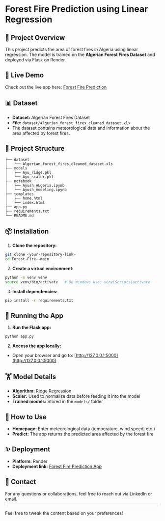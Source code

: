 # Forest Fire Prediction using Linear Regression

## 🌿 Project Overview
This project predicts the area of forest fires in Algeria using linear regression. The model is trained on the **Algerian Forest Fires Dataset** and deployed via Flask on Render.

## 🚀 Live Demo
Check out the live app here: [Forest Fire Prediction](https://algeria-forest-fire-fj8i.onrender.com)

## 📊 Dataset
- **Dataset:** Algerian Forest Fires Dataset
- **File:** `dataset/Algerian_forest_fires_cleaned_dataset.xls`
- The dataset contains meteorological data and information about the area affected by forest fires.

## 🔧 Project Structure
```
├── dataset
│   └── Algerian_forest_fires_cleaned_dataset.xls
├── models
│   ├── Ayu_ridge.pkl
│   └── Ayu_scaler.pkl
├── notebook
│   ├── Ayush ALgeria.ipynb
│   └── Ayush_modeling.ipynb
├── templates
│   ├── home.html
│   └── index.html
├── app.py
├── requirements.txt
└── README.md
```

## 📦 Installation

1. **Clone the repository:**
```bash
git clone <your-repository-link>
cd Forest-Fire--main
```

2. **Create a virtual environment:**
```bash
python -m venv venv
source venv/bin/activate   # On Windows use: venv\Scripts\activate
```

3. **Install dependencies:**
```bash
pip install -r requirements.txt
```

## 🚀 Running the App

1. **Run the Flask app:**
```bash
python app.py
```

2. **Access the app locally:**
- Open your browser and go to: [http://127.0.0.1:5000](http://127.0.0.1:5000)

## 🏋️ Model Details
- **Algorithm:** Ridge Regression
- **Scaler:** Used to normalize data before feeding it into the model
- **Trained models:** Stored in the `models/` folder

## 🌟 How to Use
- **Homepage:** Enter meteorological data (temperature, wind speed, etc.)
- **Predict:** The app returns the predicted area affected by the forest fire

## ✨ Deployment
- **Platform:** Render
- **Deployment link:** [Forest Fire Prediction App](https://algeria-forest-fire-fj8i.onrender.com)

## 📧 Contact
For any questions or collaborations, feel free to reach out via LinkedIn or email.

---

Feel free to tweak the content based on your preferences!

